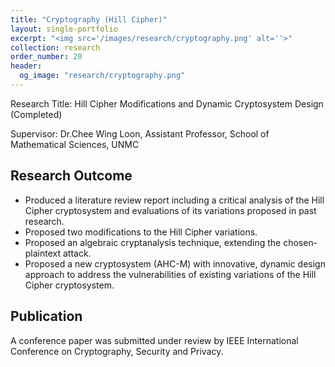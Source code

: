 ```yaml
---
title: "Cryptography (Hill Cipher)"
layout: single-portfolio
excerpt: "<img src='/images/research/cryptography.png' alt=''>"
collection: research
order_number: 20
header: 
  og_image: "research/cryptography.png"
---
```


Research Title: Hill Cipher Modifications and Dynamic Cryptosystem Design (Completed)

Supervisor: Dr.Chee Wing Loon, Assistant Professor, School of Mathematical Sciences, UNMC

## Research Outcome
- Produced a literature review report including a critical analysis of the Hill Cipher cryptosystem and evaluations of its variations proposed in past research.
- Proposed two modifications to the Hill Cipher variations.
- Proposed an algebraic cryptanalysis technique, extending the chosen-plaintext attack.
- Proposed a new cryptosystem (AHC-M) with innovative, dynamic design approach to address the vulnerabilities of existing variations of the Hill Cipher cryptosystem.

## Publication

A conference paper was submitted under review by IEEE International Conference on Cryptography, Security and Privacy.
